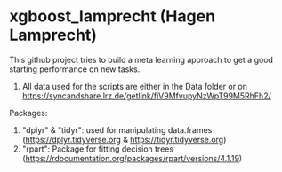 # xgboost_lamprecht (Hagen Lamprecht)
This github project tries to build a meta learning approach to get a good starting performance on new tasks.

1. All data used for the scripts are either in the Data folder or on https://syncandshare.lrz.de/getlink/fiV9MfvupyNzWpT99M5RhFh2/ 

Packages:
1. "dplyr" & "tidyr": used for manipulating data.frames (https://dplyr.tidyverse.org & https://tidyr.tidyverse.org)
2. "rpart": Package for fitting decision trees (https://rdocumentation.org/packages/rpart/versions/4.1.19)
